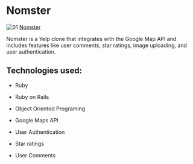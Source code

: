 # Nomster

![01](https://user-images.githubusercontent.com/51690062/72043790-b78a1b80-3277-11ea-88dd-1531b8e73e67.jpg)
[Nomster](https://nomster-lou.herokuapp.com/)


Nomster is a Yelp clone that integrates with the Google Map API and includes features like user comments, star ratings, image uploading, and user authentication.

## Technologies used:

* Ruby

* Ruby on Rails

* Object Oriented Programing

* Google Maps API

* User Authentication

* Star ratings

* User Comments
